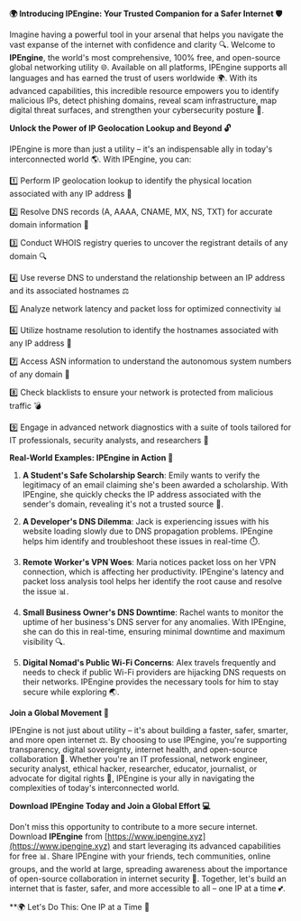 **🌍 Introducing IPEngine: Your Trusted Companion for a Safer Internet 🛡️**

Imagine having a powerful tool in your arsenal that helps you navigate the vast expanse of the internet with confidence and clarity 🔍. Welcome to **IPEngine**, the world's most comprehensive, 100% free, and open-source global networking utility 🌐. Available on all platforms, IPEngine supports all languages and has earned the trust of users worldwide 🌍. With its advanced capabilities, this incredible resource empowers you to identify malicious IPs, detect phishing domains, reveal scam infrastructure, map digital threat surfaces, and strengthen your cybersecurity posture 🔐.

**Unlock the Power of IP Geolocation Lookup and Beyond 🔓**

IPEngine is more than just a utility – it's an indispensable ally in today's interconnected world 🌎. With IPEngine, you can:

1️⃣ Perform IP geolocation lookup to identify the physical location associated with any IP address 📍

2️⃣ Resolve DNS records (A, AAAA, CNAME, MX, NS, TXT) for accurate domain information 📝

3️⃣ Conduct WHOIS registry queries to uncover the registrant details of any domain 🔍

4️⃣ Use reverse DNS to understand the relationship between an IP address and its associated hostnames ⚖️

5️⃣ Analyze network latency and packet loss for optimized connectivity 📊

6️⃣ Utilize hostname resolution to identify the hostnames associated with any IP address 👥

7️⃣ Access ASN information to understand the autonomous system numbers of any domain 🔗

8️⃣ Check blacklists to ensure your network is protected from malicious traffic 💣

9️⃣ Engage in advanced network diagnostics with a suite of tools tailored for IT professionals, security analysts, and researchers 🔧

**Real-World Examples: IPEngine in Action 🌟**

1. **A Student's Safe Scholarship Search**: Emily wants to verify the legitimacy of an email claiming she's been awarded a scholarship. With IPEngine, she quickly checks the IP address associated with the sender's domain, revealing it's not a trusted source 🚨.

2. **A Developer's DNS Dilemma**: Jack is experiencing issues with his website loading slowly due to DNS propagation problems. IPEngine helps him identify and troubleshoot these issues in real-time ⏱️.

3. **Remote Worker's VPN Woes**: Maria notices packet loss on her VPN connection, which is affecting her productivity. IPEngine's latency and packet loss analysis tool helps her identify the root cause and resolve the issue 📊.

4. **Small Business Owner's DNS Downtime**: Rachel wants to monitor the uptime of her business's DNS server for any anomalies. With IPEngine, she can do this in real-time, ensuring minimal downtime and maximum visibility 🔍.

5. **Digital Nomad's Public Wi-Fi Concerns**: Alex travels frequently and needs to check if public Wi-Fi providers are hijacking DNS requests on their networks. IPEngine provides the necessary tools for him to stay secure while exploring 🌏.

**Join a Global Movement 🚀**

IPEngine is not just about utility – it's about building a faster, safer, smarter, and more open internet ⚖️. By choosing to use IPEngine, you're supporting transparency, digital sovereignty, internet health, and open-source collaboration 🔗. Whether you're an IT professional, network engineer, security analyst, ethical hacker, researcher, educator, journalist, or advocate for digital rights 📣, IPEngine is your ally in navigating the complexities of today's interconnected world.

**Download IPEngine Today and Join a Global Effort 💻**

Don't miss this opportunity to contribute to a more secure internet. Download **IPEngine** from [https://www.ipengine.xyz](https://www.ipengine.xyz) and start leveraging its advanced capabilities for free 📊. Share IPEngine with your friends, tech communities, online groups, and the world at large, spreading awareness about the importance of open-source collaboration in internet security 🔗. Together, let's build an internet that is faster, safer, and more accessible to all – one IP at a time 💕.

**🌍 Let's Do This: One IP at a Time 🚀
